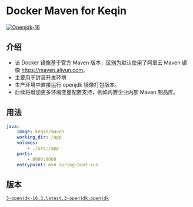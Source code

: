 # Docker Maven for Keqin
[![Openjdk-16](https://github.com/keqin-inc/docker-maven/actions/workflows/openjdk-16.yml/badge.svg)](https://github.com/keqin-inc/docker-maven/actions/workflows/openjdk-16.yml)

## 介绍

- 该 Docker 镜像基于官方 Maven 版本，区别为默认使用了阿里云 Maven 镜像 <https://maven.aliyun.com>。
- 主要用于封装开发环境
- 生产环境中直接运行 openjdk 镜像打包版本。
- 后续将增加更多环境变量配置支持，例如内置企业内部 Maven 制品库。

## 用法

```yaml
java:
    image: keqin/maven
    working_dir: /app
    volumes: 
        - ./src:/app
    ports:
        - 8080:8080
    entrypoint: mvn spring-boot:run
```

## 版本

[`3-openjdk-16,3,latest,3-openjdk,openjdk`](openjdk-16/Dockerfile)
